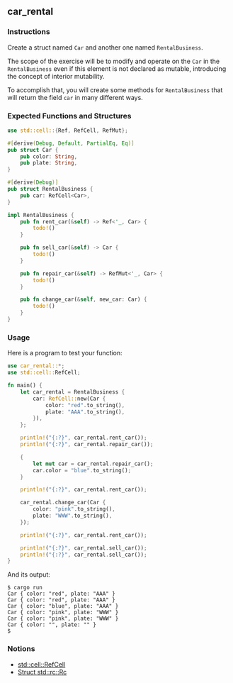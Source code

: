 ## car_rental

### Instructions

Create a struct named `Car` and another one named `RentalBusiness`.

The scope of the exercise will be to modify and operate on the `Car` in the `RentalBusiness` even if this element is not declared as mutable, introducing the concept of interior mutability.

To accomplish that, you will create some methods for `RentalBusiness` that will return the field `car` in many different ways.

### Expected Functions and Structures

```rust
use std::cell::{Ref, RefCell, RefMut};

#[derive(Debug, Default, PartialEq, Eq)]
pub struct Car {
    pub color: String,
    pub plate: String,
}

#[derive(Debug)]
pub struct RentalBusiness {
    pub car: RefCell<Car>,
}

impl RentalBusiness {
    pub fn rent_car(&self) -> Ref<'_, Car> {
        todo!()
    }

    pub fn sell_car(&self) -> Car {
        todo!()
    }

    pub fn repair_car(&self) -> RefMut<'_, Car> {
        todo!()
    }

    pub fn change_car(&self, new_car: Car) {
        todo!()
    }
}
```

### Usage

Here is a program to test your function:

```rust
use car_rental::*;
use std::cell::RefCell;

fn main() {
    let car_rental = RentalBusiness {
        car: RefCell::new(Car {
            color: "red".to_string(),
            plate: "AAA".to_string(),
        }),
    };

    println!("{:?}", car_rental.rent_car());
    println!("{:?}", car_rental.repair_car());

    {
        let mut car = car_rental.repair_car();
        car.color = "blue".to_string();
    }

    println!("{:?}", car_rental.rent_car());

    car_rental.change_car(Car {
        color: "pink".to_string(),
        plate: "WWW".to_string(),
    });

    println!("{:?}", car_rental.rent_car());

    println!("{:?}", car_rental.sell_car());
    println!("{:?}", car_rental.sell_car());
}
```

And its output:

```console
$ cargo run
Car { color: "red", plate: "AAA" }
Car { color: "red", plate: "AAA" }
Car { color: "blue", plate: "AAA" }
Car { color: "pink", plate: "WWW" }
Car { color: "pink", plate: "WWW" }
Car { color: "", plate: "" }
$
```

### Notions

- [std::cell::RefCell](https://doc.rust-lang.org/std/cell/struct.RefCell.html)
- [Struct std::rc::Rc](https://doc.rust-lang.org/std/rc/struct.Rc.html)
